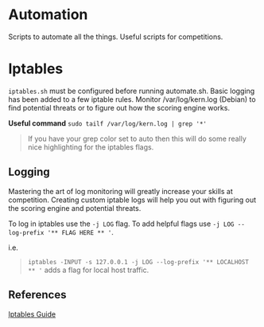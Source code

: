 # Automation

Scripts to automate all the things. Useful scripts for competitions.

# Iptables

`iptables.sh` must be configured before running automate.sh. Basic logging has been added to a few iptable rules. Monitor /var/log/kern.log (Debian) to find potential threats or to figure out how the scoring engine works.

**Useful command** `sudo tailf /var/log/kern.log | grep '*'`
> If you have your grep color set to auto then this will do some really nice highlighting for the iptables flags.

## Logging

Mastering the art of log monitoring will greatly increase your skills at competition. Creating custom iptable logs will help you out with figuring out the scoring engine and potential threats.

To log in iptables use the `-j LOG` flag. To add helpful flags use `-j LOG --log-prefix '** FLAG HERE ** '`.

i.e.
> `iptables -INPUT -s 127.0.0.1 -j LOG --log-prefix '** LOCALHOST ** '` adds a flag for local host traffic.

## References

[Iptables Guide](https://www.netfilter.org/documentation/HOWTO/packet-filtering-HOWTO-7.html)
